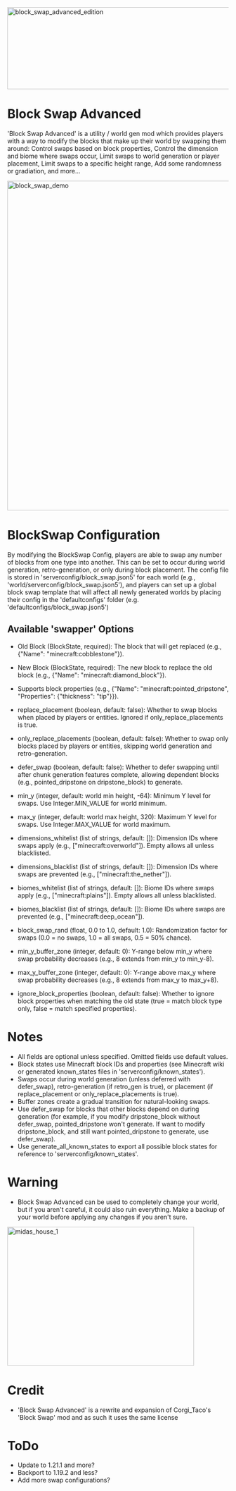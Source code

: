 
<img width="1213" height="186" alt="block_swap_advanced_edition" src="https://github.com/user-attachments/assets/8b1e9157-a86e-4b51-a693-cf0f21586579" />

# Block Swap Advanced
'Block Swap Advanced' is a utility / world gen mod which provides players with a way to modify the blocks that make up their world by swapping them around: Control swaps based on block properties, Control the dimension and biome where swaps occur, Limit swaps to world generation or player placement, Limit swaps to a specific height range, Add some randomness or gradiation, and more...

<img width="1168" height="748" alt="block_swap_demo" src="https://github.com/user-attachments/assets/cea3e87a-279e-408c-92f1-0fd600f70500" />

# BlockSwap Configuration
By modifying the BlockSwap Config, players are able to swap any number of blocks from one type into another. This can be set to occur during world generation, retro-generation, or only during block placement.
The config file is stored in 'serverconfig/block_swap.json5' for each world (e.g., 'world/serverconfig/block_swap.json5'), and players can set up a global block swap template that will affect all newly generated worlds by placing their config in the 'defaultconfigs' folder (e.g. 'defaultconfigs/block_swap.json5')
        
## Available 'swapper' Options
- Old Block (BlockState, required): The block that will get replaced (e.g., {"Name": "minecraft:cobblestone"}).
- New Block (BlockState, required): The new block to replace the old block (e.g., {"Name": "minecraft:diamond_block"}).
- Supports block properties (e.g., {"Name": "minecraft:pointed_dripstone", "Properties": {"thickness": "tip"}}).

- replace_placement (boolean, default: false): Whether to swap blocks when placed by players or entities. Ignored if only_replace_placements is true.
- only_replace_placements (boolean, default: false): Whether to swap only blocks placed by players or entities, skipping world generation and retro-generation.
- defer_swap (boolean, default: false): Whether to defer swapping until after chunk generation features complete, allowing dependent blocks (e.g., pointed_dripstone on dripstone_block) to generate.

- min_y (integer, default: world min height, -64): Minimum Y level for swaps. Use Integer.MIN_VALUE for world minimum.
- max_y (integer, default: world max height, 320): Maximum Y level for swaps. Use Integer.MAX_VALUE for world maximum.

- dimensions_whitelist (list of strings, default: []): Dimension IDs where swaps apply (e.g., ["minecraft:overworld"]). Empty allows all unless blacklisted.
- dimensions_blacklist (list of strings, default: []): Dimension IDs where swaps are prevented (e.g., ["minecraft:the_nether"]).

- biomes_whitelist (list of strings, default: []): Biome IDs where swaps apply (e.g., ["minecraft:plains"]). Empty allows all unless blacklisted.
- biomes_blacklist (list of strings, default: []): Biome IDs where swaps are prevented (e.g., ["minecraft:deep_ocean"]).

- block_swap_rand (float, 0.0 to 1.0, default: 1.0): Randomization factor for swaps (0.0 = no swaps, 1.0 = all swaps, 0.5 = 50% chance).
- min_y_buffer_zone (integer, default: 0): Y-range below min_y where swap probability decreases (e.g., 8 extends from min_y to min_y-8).
- max_y_buffer_zone (integer, default: 0): Y-range above max_y where swap probability decreases (e.g., 8 extends from max_y to max_y+8).

- ignore_block_properties (boolean, default: false): Whether to ignore block properties when matching the old state (true = match block type only, false = match specified properties).

# Notes
- All fields are optional unless specified. Omitted fields use default values.
- Block states use Minecraft block IDs and properties (see Minecraft wiki or generated known_states files in 'serverconfig/known_states').
- Swaps occur during world generation (unless deferred with defer_swap), retro-generation (if retro_gen is true), or placement (if replace_placement or only_replace_placements is true).
- Buffer zones create a gradual transition for natural-looking swaps.
- Use defer_swap for blocks that other blocks depend on during generation (for example, if you modify dripstone_block without defer_swap, pointed_dripstone won't generate. If want to modify dripstone_block, and still want pointed_dripstone to generate, use defer_swap).
- Use generate_all_known_states to export all possible block states for reference to 'serverconfig/known_states'.

# Warning
- Block Swap Advanced can be used to completely change your world, but if you aren't careful, it could also ruin everything. Make a backup of your world before applying any changes if you aren't sure.

<img width="425" height="315" alt="midas_house_1" src="https://github.com/user-attachments/assets/c2b738be-a005-4adb-b3a2-e3b4d92451a9" />

# Credit
- 'Block Swap Advanced' is a rewrite and expansion of Corgi_Taco's 'Block Swap' mod and as such it uses the same license

# ToDo
- Update to 1.21.1 and more?
- Backport to 1.19.2 and less?
- Add more swap configurations?
